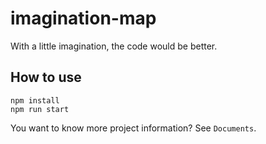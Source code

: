 # imagination-map

With a little imagination, the code would be better.

## How to use

```npm
npm install
npm run start
```

You want to know more project information? See `Documents`.

